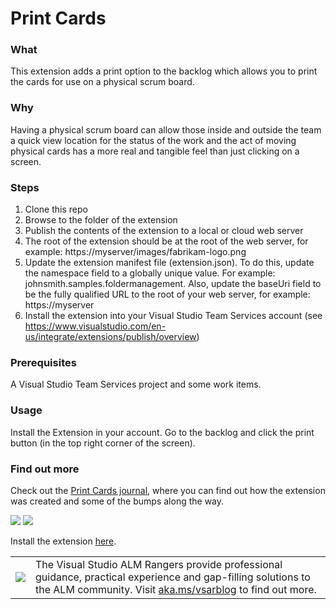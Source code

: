 # Print Cards
### What

This extension adds a print option to the backlog which allows you to print the cards for use on a physical scrum board.

### Why

Having a physical scrum board can allow those inside and outside the team a quick view location for the status of the work and the act of moving physical cards has a more real and tangible feel than just clicking on a screen.

### Steps
1. Clone this repo
2. Browse to the folder of the extension
3. Publish the contents of the extension to a local or cloud web server
4. The root of the extension should be at the root of the web server, for example: https://myserver/images/fabrikam-logo.png
5. Update the extension manifest file (extension.json). To do this, update the  namespace field to a globally unique value. For example: johnsmith.samples.foldermanagement. Also, update the  baseUri  field to be the fully qualified URL to the root of your web server, for example:  https://myserver 
8. Install the extension into your Visual Studio Team Services account (see https://www.visualstudio.com/en-us/integrate/extensions/publish/overview)

### Prerequisites

A Visual Studio Team Services project and some work items.

### Usage

Install the Extension in your account. Go to the backlog and click the print button (in the top right corner of the screen).

### Find out more
Check out the [Print Cards journal](http://@), where you can find out how the extension was created and some of the bumps along the way.

![](https://github.com/ALM-Rangers/VSO-Extension-FolderManagement/blob/master/media/FolderManagementExtension.PNG)
![](https://github.com/ALM-Rangers/VSO-Extension-FolderManagement/blob/master/media/FolderManagementExtension_Dialog.PNG)

Install the extension [here](https://marketplace.visualstudio.com/items/ms-devlabs.PrintCards).

<table>
  <tr>
    <td>
      <img src="https://github.com/ALM-Rangers/VSTS-Extension-PrintCards/blob/master/media/VSALMLogo.png"></img>
    </td>
    <td>
      The Visual Studio ALM Rangers provide professional guidance, practical experience and gap-filling solutions to the ALM community. Visit <a href="http://aka.ms/vsarblog">aka.ms/vsarblog</a> to find out more.
    </td>
  </tr>
</table>